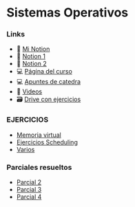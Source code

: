 # Sistemas Operativos

### Links
- 📔 [Mi Notion](https://sjorda.notion.site/Sistemas-operativos-ba5157d417a8424d9f25ee16a3f70cb7)
- 📔 [Notion 1](https://fiuba-informatica.notion.site/75-08-Sistemas-Operativos-SisOp-66559405933647668d06c9c686abe1ef)
- 📔 [Notion 2](https://valenkpa.notion.site/Sistemas-operativos-4ff53fb3bceb4dd2ae53f6a2eef101da)
- 💻 [Página del curso](https://fisop.github.io/website/)
- 💻 [Apuntes de catedra](https://fisop.github.io/apunte/index.html)
- 🎥 [Videos](https://www.youtube.com/playlist?list=PLDW872573QAb4bj0URobvQTD41IV6gRkx)
- 🗃️ [Drive con ejercicios](https://drive.google.com/drive/u/0/folders/1HFdsFeaMH7FtzKMDNhu0wyvR-kKpIoBm)

### EJERCICIOS
- [Memoria virtual](https://docs.google.com/document/d/15hPMW7arlVWghaux4RNj9rSrcubLBoCn8Nx6hPQnE-w/edit#heading=h.7s4c94s0mqm)
- [Ejercicios Scheduling](https://docs.google.com/document/d/1u0EnDx-hYiAGtTdfCUTz0Egg-DtEjzdq/edit)
- [Varios](https://docs.google.com/document/d/1fZWxm3gdmGHZICH6CHZGf3t1TsOUHt-2Ci_QAmY_hK0/edit)

### Parciales resueltos
- [Parcial 2](https://fiuba-informatica.notion.site/Ejercicios-de-FileSystem-para-final-bd0c3a48a6d64a4e8cb27d6f1025ff33)
- [Parcial 3](https://fiuba-informatica.notion.site/Final-22-02-23-f7abfdaf573e4dc5993b36c884dc2a95)
- [Parcial 4](https://fiuba-informatica.notion.site/Final-01-03-23-212cf16b0da740188302e92df3cbf6dd)

